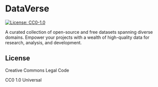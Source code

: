 # DataVerse

[![License: CC0-1.0](https://img.shields.io/badge/License-CC0_1.0-lightgrey.svg)](http://creativecommons.org/publicdomain/zero/1.0/)

A curated collection of open-source and free datasets spanning diverse domains. Empower your projects with a wealth of high-quality data for research, analysis, and development.

## License

Creative Commons Legal Code

CC0 1.0 Universal

